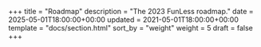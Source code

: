 +++
title = "Roadmap"
description = "The 2023 FunLess roadmap."
date = 2025-05-01T18:00:00+00:00
updated = 2021-05-01T18:00:00+00:00
template = "docs/section.html"
sort_by = "weight"
weight = 5
draft = false
+++

